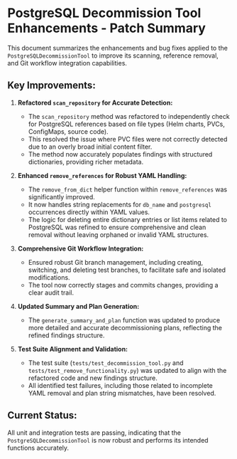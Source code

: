 # PostgreSQL Decommission Tool Enhancements - Patch Summary

This document summarizes the enhancements and bug fixes applied to the `PostgreSQLDecommissionTool` to improve its scanning, reference removal, and Git workflow integration capabilities.

## Key Improvements:

1.  **Refactored `scan_repository` for Accurate Detection:**
    *   The `scan_repository` method was refactored to independently check for PostgreSQL references based on file types (Helm charts, PVCs, ConfigMaps, source code).
    *   This resolved the issue where PVC files were not correctly detected due to an overly broad initial content filter.
    *   The method now accurately populates findings with structured dictionaries, providing richer metadata.

2.  **Enhanced `remove_references` for Robust YAML Handling:**
    *   The `remove_from_dict` helper function within `remove_references` was significantly improved.
    *   It now handles string replacements for `db_name` and `postgresql` occurrences directly within YAML values.
    *   The logic for deleting entire dictionary entries or list items related to PostgreSQL was refined to ensure comprehensive and clean removal without leaving orphaned or invalid YAML structures.

3.  **Comprehensive Git Workflow Integration:**
    *   Ensured robust Git branch management, including creating, switching, and deleting test branches, to facilitate safe and isolated modifications.
    *   The tool now correctly stages and commits changes, providing a clear audit trail.

4.  **Updated Summary and Plan Generation:**
    *   The `generate_summary_and_plan` function was updated to produce more detailed and accurate decommissioning plans, reflecting the refined findings structure.

5.  **Test Suite Alignment and Validation:**
    *   The test suite (`tests/test_decommission_tool.py` and `tests/test_remove_functionality.py`) was updated to align with the refactored code and new findings structure.
    *   All identified test failures, including those related to incomplete YAML removal and plan string mismatches, have been resolved.

## Current Status:

All unit and integration tests are passing, indicating that the `PostgreSQLDecommissionTool` is now robust and performs its intended functions accurately.